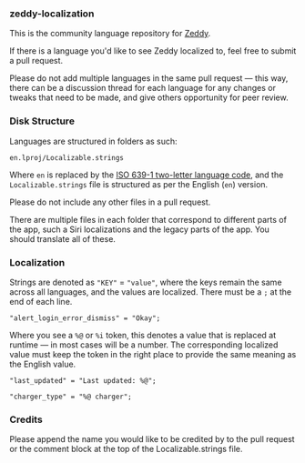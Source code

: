 ### zeddy-localization

This is the community language repository for [Zeddy](https://apps.apple.com/gb/app/zeddy/id1451295003).

If there is a language you'd like to see Zeddy localized to, feel free to submit a pull request.

Please do not add multiple languages in the same pull request — this way, there can be a discussion thread for each language for any changes or tweaks that need to be made, and give others opportunity for peer review.

### Disk Structure
Languages are structured in folders as such:

`en.lproj/Localizable.strings`

Where `en` is replaced by the [ISO 639-1 two-letter language code](https://en.wikipedia.org/wiki/List_of_ISO_639-1_codes), and the `Localizable.strings` file is structured as per the English (`en`) version.

Please do not include any other files in a pull request.

There are multiple files in each folder that correspond to different parts of the app, such a Siri localizations and the legacy parts of the app. You should translate all of these.

### Localization

Strings are denoted as `"KEY"` = `"value"`, where the keys remain the same across all languages, and the values are localized. There must be a `;` at the end of each line.

`"alert_login_error_dismiss" = "Okay";`

Where you see a `%@` or `%i` token, this denotes a value that is replaced at runtime — in most cases will be a number. The corresponding localized value must keep the token in the right place to provide the same meaning as the English value.

`"last_updated" = "Last updated: %@";`

`"charger_type" = "%@ charger";`


### Credits

Please append the name you would like to be credited by to the pull request or the comment block at the top of the Localizable.strings file.
